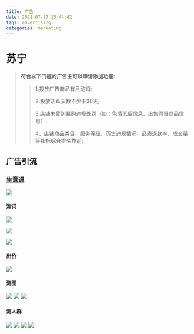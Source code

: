 ```yaml
---
title: 广告
date: 2021-07-17 15:44:42
tags: advertising
categories: marketing
---
```


# 苏宁

> **符合以下门槛的广告主可以申请添加功能:**
> > 1.投放广告商品有月动销;
> > 
> > 2.投放活跃天数不少于30天;
> > 
> > 3.店铺未受到易购违规处罚（如：色情低俗信息、出售假冒商品信息）;
> > 
> > 4、店铺商品类目、服务等级、历史违规情况、品质退款率、成交量等指标综合排名靠前;

## 广告引流

### [生意通](https://adres.suning.com/college/video-articles.html?columnId=10&id=654&searchColumn=2)

![](/images/marketing/advertising/weblink/1.png)

#### 测词

![](/images/marketing/advertising/weblink/2.png)

![](/images/marketing/advertising/weblink/3.png)

![](/images/marketing/advertising/weblink/4.png)

#### 出价

![](/images/marketing/advertising/weblink/5.png)


#### 测图

![](/images/marketing/advertising/weblink/6.png)
![](/images/marketing/advertising/weblink/7.png)
![](/images/marketing/advertising/weblink/8.png)

#### 测人群

![](/images/marketing/advertising/weblink/9.png)
![](/images/marketing/advertising/weblink/10.png)
![](/images/marketing/advertising/weblink/11.png)
![](/images/marketing/advertising/weblink/12.png)





